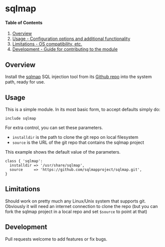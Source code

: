 # sqlmap

#### Table of Contents

1. [Overview](#overview)
4. [Usage - Configuration options and additional functionality](#usage)
5. [Limitations - OS compatibility, etc.](#limitations)
6. [Development - Guide for contributing to the module](#development)

## Overview

Install the [sqlmap](http://sqlmap.org/) SQL injection tool from its
[Github repo](https://github.com/sqlmapproject/sqlmap) into the system
path, ready for use.

## Usage

This is a simple module. In its most basic form, to accept defaults simply do:

```puppet
include sqlmap
```

For extra control, you can set these parameters.

* `installdir` is the path to clone the git repo on local filesystem
* `source` is the URL of the git repo that contains the sqlmap project

This example shows the default value of the parameters.

```puppet
class { 'sqlmap':
  installdir => '/usr/share/sqlmap',
  source     => 'https://github.com/sqlmapproject/sqlmap.git',
}
```

## Limitations

Should work on pretty much any Linux/Unix system that supports git. Obviously
it will need an internet connection to clone the repo (but you can fork the
sqlmap project in a local repo and set `$source` to point at that)

## Development

Pull requests welcome to add features or fix bugs.
